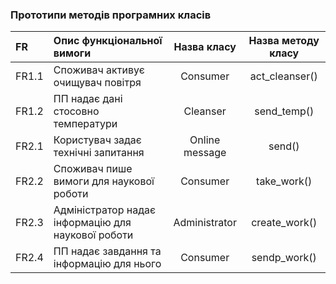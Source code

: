 ### Прототипи методів програмних класів
|FR|Опис функціональної вимоги|Назва класу|Назва методу класу|
|:-|:-|:-:|:-:|
|FR1.1|Споживач активує очищувач повітря|Consumer|act_cleanser()|
|FR1.2|ПП надає дані стосовно температури|Cleanser|send_temp()|
|FR2.1|Користувач задає технічні запитання|Online message|send()|
|FR2.2|Споживач пише вимоги для наукової роботи|Consumer|take_work()|
|FR2.3|Адміністратор надає інформацію для наукової роботи|Administrator|create_work()|
|FR2.4|ПП надає завдання та інформацію для нього|Consumer|sendp_work()|
